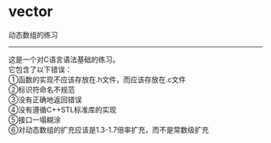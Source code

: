 # vector
动态数组的练习  
****  
这是一个对C语言语法基础的练习。  
它包含了以下错误：  
①函数的实现不应该存放在.h文件，而应该存放在.c文件  
②标识符命名不规范  
③没有正确地返回错误  
④没有遵循C++STL标准库的实现  
⑤接口一塌糊涂  
⑥对动态数组的扩充应该是1.3-1.7倍率扩充，而不是常数级扩充  
